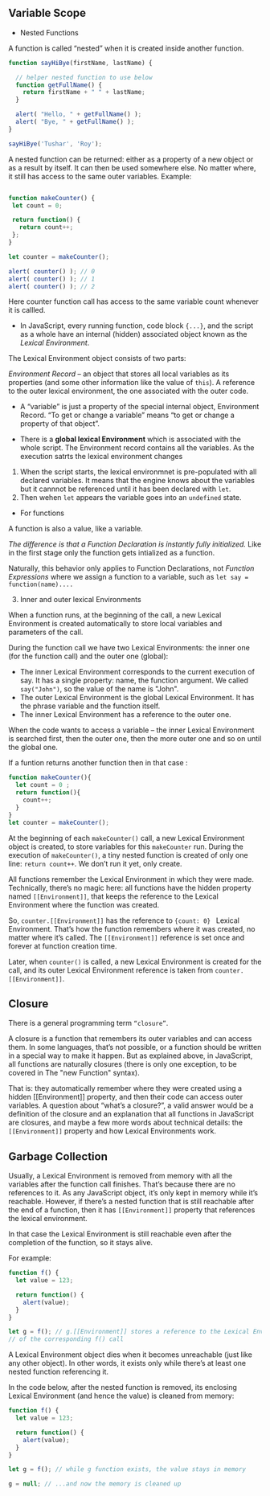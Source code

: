 ## Variable Scope

- Nested Functions

A function is called “nested” when it is created inside another function.

```js
function sayHiBye(firstName, lastName) {

  // helper nested function to use below
  function getFullName() {
    return firstName + " " + lastName;
  }

  alert( "Hello, " + getFullName() );
  alert( "Bye, " + getFullName() );
}

sayHiBye('Tushar', 'Roy');
```
 A nested function can be returned: either as a property of a new object or as a result by itself. It can then be used somewhere else. No matter where, it still has access to the same outer variables.
 Example: 
 ```js

 function makeCounter() {
  let count = 0;

  return function() {
    return count++;
  };
}

let counter = makeCounter();

alert( counter() ); // 0
alert( counter() ); // 1
alert( counter() ); // 2
 ```
 Here counter function call has access to the same variable count whenever it is callled.

- In JavaScript, every running function, code block ``{...}``, and the script as a whole have an internal (hidden) associated object known as the _Lexical Environment_.

The Lexical Environment object consists of two parts:

_Environment Record_ – an object that stores all local variables as its properties (and some other information like the value of ``this``).
A reference to the outer lexical environment, the one associated with the outer code.

- A “variable” is just a property of the special internal object, Environment Record. “To get or change a variable” means “to get or change a property of that object”.

- There is a __global lexical Environment__ which is associated with the whole script. The Environment record contains all the variables. 
As the execution satrts the lexical environment changes
1. When the script starts, the lexical environmnet is pre-populated with all declared variables. 
   It means that the engine knows about the variables but it cannnot be referenced until it has been declared with ``let``. 
2. Then wehen ``let`` appears the variable goes into an ``undefined`` state. 

- For functions

A function is also a value, like a variable.

_The difference is that a Function Declaration is instantly fully initialized._
Like in the first stage only the function gets intialized as a function.

Naturally, this behavior only applies to Function Declarations, not _Function Expressions_ where we assign a function to a variable, such as ``let say = function(name)....``

3. Inner and outer lexical Environments

When a function runs, at the beginning of the call, a new Lexical Environment is created automatically to store local variables and parameters of the call. 

During the function call we have two Lexical Environments: the inner one (for the function call) and the outer one (global):

- The inner Lexical Environment corresponds to the current execution of say. It has a single property: name, the function argument. We called ``say("John")``, so the value of the name is "John".
- The outer Lexical Environment is the global Lexical Environment. It has the phrase variable and the function itself.
- The inner Lexical Environment has a reference to the outer one.

When the code wants to access a variable – the inner Lexical Environment is searched first, then the outer one, then the more outer one and so on until the global one.

If a funtion returns another function then in that case :
```js
function makeCounter(){
  let count = 0 ; 
  return function(){
    count++;
  }
}
let counter = makeCounter();
```
At the beginning of each ``makeCounter()`` call, a new Lexical Environment object is created, to store variables for this ``makeCounter`` run.
During the execution of ``makeCounter()``, a tiny nested function is created of only one line: ``return count++``. We don’t run it yet, only create.

All functions remember the Lexical Environment in which they were made. Technically, there’s no magic here: all functions have the hidden property named ``[[Environment]]``, that keeps the reference to the Lexical Environment where the function was created.

So, ``counter.[[Environment]]`` has the reference to ``{count: 0} `` Lexical Environment. That’s how the function remembers where it was created, no matter where it’s called. The ``[[Environment]]`` reference is set once and forever at function creation time.

Later, when ``counter()`` is called, a new Lexical Environment is created for the call, and its outer Lexical Environment reference is taken from ``counter.[[Environment]]``.

## Closure
There is a general programming term ``“closure”``.

A closure is a function that remembers its outer variables and can access them. In some languages, that’s not possible, or a function should be written in a special way to make it happen. But as explained above, in JavaScript, all functions are naturally closures (there is only one exception, to be covered in The "new Function" syntax).

That is: they automatically remember where they were created using a hidden [[Environment]] property, and then their code can access outer variables.
A question about “what’s a closure?”, a valid answer would be a definition of the closure and an explanation that all functions in JavaScript are closures, and maybe a few more words about technical details: the ``[[Environment]]`` property and how Lexical Environments work.

## Garbage Collection
Usually, a Lexical Environment is removed from memory with all the variables after the function call finishes. That’s because there are no references to it. As any JavaScript object, it’s only kept in memory while it’s reachable.
However, if there’s a nested function that is still reachable after the end of a function, then it has ``[[Environment]]`` property that references the lexical environment.

In that case the Lexical Environment is still reachable even after the completion of the function, so it stays alive.

For example:
```js
function f() {
  let value = 123;

  return function() {
    alert(value);
  }
}

let g = f(); // g.[[Environment]] stores a reference to the Lexical Environment
// of the corresponding f() call
```

A Lexical Environment object dies when it becomes unreachable (just like any other object). In other words, it exists only while there’s at least one nested function referencing it.

In the code below, after the nested function is removed, its enclosing Lexical Environment (and hence the value) is cleaned from memory:
```js 
function f() {
  let value = 123;

  return function() {
    alert(value);
  }
}

let g = f(); // while g function exists, the value stays in memory

g = null; // ...and now the memory is cleaned up
```
